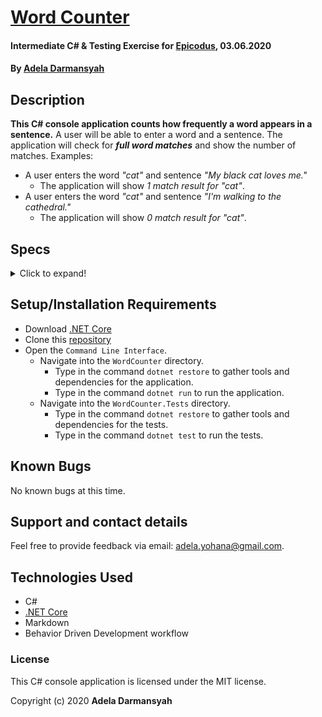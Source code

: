 # [Word Counter](https://github.com/ayohana/WordCounter.git/)

#### Intermediate C# & Testing Exercise for [Epicodus](https://www.epicodus.com/), 03.06.2020

#### By [**Adela Darmansyah**](https://ayohana.github.io/portfolio/)

## Description

**This C# console application counts how frequently a word appears in a sentence.** A user will be able to enter a word and a sentence. The application will check for **_full word matches_** and show the number of matches. Examples:
* A user enters the word _"cat"_ and sentence _"My black cat loves me."_
  - The application will show _1 match result for "cat"_.
* A user enters the word _"cat"_ and sentence _"I'm walking to the cathedral."_
  - The application will show _0 match result for "cat"_.

## Specs

<details>
  <summary>Click to expand!</summary>

| Spec | `Console` Input | `Console` Output |
| :-------------     | :------------- | :------------- |
| **Program Gathers and Stores User Input of Word to Search For** | cat | `Stored:` cat |
| **Program Gathers and Stores User Input of a Sentence** | My black cat loves me | `Stored:` My black cat loves me |
| **Program Checks if Sentence Contains Word** | cat, My black cat loves me | True |
| **Program Displays No Match Found if Sentence Does Not Contain the Word** | cat, My black dog loves me | 0 match for cat |
| **Program Finds the Word and Counts a Single Match** | cat, My black cat loves me | 1 match for cat |
| **Program Continues Search and Counts Multiple Matches** | cat, My black cat and my white cat love their toys more than me | 2 matches for cat |
| **Program Counts Full Word Matches Only** | cat, I'm walking to the cathedral | 0 match for cat |
| **Program Disregards Lower/Upper Cases** | Cat, My black cAt loves me | 1 match for cat |

</details>

## Setup/Installation Requirements

* Download [.NET Core](https://dotnet.microsoft.com/download/dotnet-core/)
* Clone this [repository](https://github.com/ayohana/WordCounter.git/)
* Open the `Command Line Interface`.
  * Navigate into the `WordCounter` directory.
    * Type in the command `dotnet restore` to gather tools and dependencies for the application.
    * Type in the command `dotnet run` to run the application.
  * Navigate into the `WordCounter.Tests` directory.
    * Type in the command `dotnet restore` to gather tools and dependencies for the tests.
    * Type in the command `dotnet test` to run the tests. 

## Known Bugs

No known bugs at this time.

## Support and contact details

Feel free to provide feedback via email: adela.yohana@gmail.com.

## Technologies Used

* C#
* [.NET Core](https://dotnet.microsoft.com/download/dotnet-core/)
* Markdown
* Behavior Driven Development workflow

### License

This C# console application is licensed under the MIT license.

Copyright (c) 2020 **Adela Darmansyah**